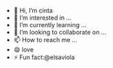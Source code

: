 - 👋 Hi, I’m cinta
- 👀 I’m interested in ...
- 🌱 I’m currently learning ...
- 💞️ I’m looking to collaborate on ...
- 📫 How to reach me ...
- 😄 love
- ⚡ Fun fact:@elsaviola

<!---
Mhairil/Mhairil is a ✨ special ✨ repository because its `README.md` (this file) appears on your GitHub profile.
You can click the Preview link to take a look at your changes.
--->
